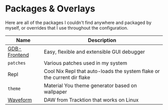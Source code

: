 # Packages & Overlays

Here are all of the packages I couldn't find anywhere and packaged by myself,
or overrides that I use throughout the configuration.

| Name                                                        | Description                                                             |
| ----------------------------------------------------------- | ----------------------------------------------------------------------- |
| [GDB-Frontend](https://github.com/rohanrhu/gdb-frontend)    | Easy, flexible and extensible GUI debugger                              |
| `patches`                                                   | Various patches used in my system                                       |
| Repl                                                        | Cool Nix Repl that auto-loads the system flake or the current dir flake |
| `theme`                                                     | Material You theme generator based on wallpaper                         |
| [Waveform](https://www.tracktion.com/welcome/waveform-free) | DAW from Tracktion that works on Linux                                  |
